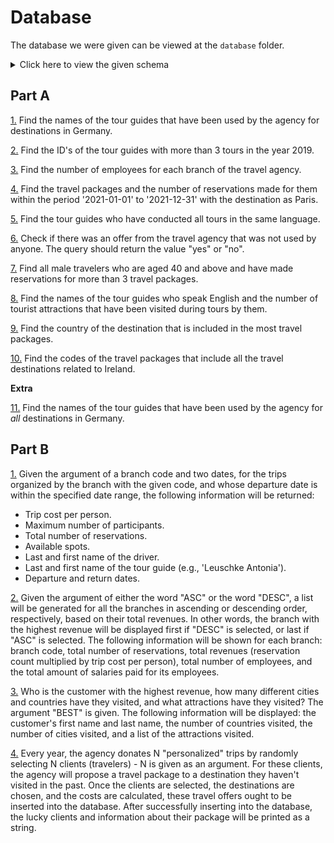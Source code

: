 # Database
The database we were given can be viewed at the `database` folder.

<details>
  <summary>Click here to view the given schema</summary>
  <br>
  <img src="database/schema.png" alt="Given schema">
</details>

## Part A
[1.](https://github.com/pavlosdais/Travel-Agency-Database/blob/main/hw2/queries.sql#L1) Find the names of the tour guides that have been used by the agency for destinations in Germany.

[2.](https://github.com/pavlosdais/Travel-Agency-Database/blob/main/hw2/queries.sql#L11) Find the ID's of the tour guides with more than 3 tours in the year 2019.

[3.](https://github.com/pavlosdais/Travel-Agency-Database/blob/main/hw2/queries.sql#L31) Find the number of employees for each branch of the travel agency.

[4.](https://github.com/pavlosdais/Travel-Agency-Database/blob/main/hw2/queries.sql#L38) Find the travel packages and the number of reservations made for them within the period '2021-01-01' to '2021-12-31' with the destination as Paris.

[5.](https://github.com/pavlosdais/Travel-Agency-Database/blob/main/hw2/queries.sql#L49) Find the tour guides who have conducted all tours in the same language.

[6.](https://github.com/pavlosdais/Travel-Agency-Database/blob/main/hw2/queries.sql#L62) Check if there was an offer from the travel agency that was not used by anyone. The query should return the value "yes" or "no".

[7.](https://github.com/pavlosdais/Travel-Agency-Database/blob/main/hw2/queries.sql#L82) Find all male travelers who are aged 40 and above and have made reservations for more than 3 travel packages.

[8.](https://github.com/pavlosdais/Travel-Agency-Database/blob/main/hw2/queries.sql#L94) Find the names of the tour guides who speak English and the number of tourist attractions that have been visited during tours by them.

[9.](https://github.com/pavlosdais/Travel-Agency-Database/blob/main/hw2/queries.sql#L116) Find the country of the destination that is included in the most travel packages.

[10.](https://github.com/pavlosdais/Travel-Agency-Database/blob/main/hw2/queries.sql#L129) Find the codes of the travel packages that include all the travel destinations related to Ireland.

**Extra**

[11.](https://github.com/pavlosdais/Travel-Agency-Database/blob/main/hw2/queries.sql#L145) Find the names of the tour guides that have been used by the agency for *all* destinations in Germany.

## Part B
[1.](https://github.com/pavlosdais/Travel-Agency-Database/blob/main/hw2/application/app.py#L19) Given the argument of a branch code and two dates, for the trips organized by the branch with the given code, and whose departure date is within the specified date range, the following information will be returned:
* Trip cost per person.
* Maximum number of participants.
* Total number of reservations.
* Available spots.
* Last and first name of the driver.
* Last and first name of the tour guide (e.g., 'Leuschke Antonia').
* Departure and return dates.

[2.](https://github.com/pavlosdais/Travel-Agency-Database/blob/main/hw2/application/app.py#L223) Given the argument of either the word "ASC" or the word "DESC", a list will be generated for all the branches in ascending or descending order, respectively, based on their total revenues. In other words, the branch with the highest revenue will be displayed first if "DESC" is selected, or last if "ASC" is selected. The following information will be shown for each branch: branch code, total number of reservations, total revenues (reservation count multiplied by trip cost per person), total number of employees, and the total amount of salaries paid for its employees.

[3.](https://github.com/pavlosdais/Travel-Agency-Database/blob/main/hw2/application/app.py#L305) Who is the customer with the highest revenue, how many different cities and countries have they visited, and what attractions have they visited? The argument "BEST" is given. The following information will be displayed: the customer's first name and last name, the number of countries visited, the number of cities visited, and a list of the attractions visited.

[4.](https://github.com/pavlosdais/Travel-Agency-Database/blob/main/hw2/application/app.py#L443) Every year, the agency donates N "personalized" trips by randomly selecting N clients (travelers) - N is given as an argument. For these clients, the agency will propose a travel package to a destination they haven't visited in the past. Once the clients are selected, the destinations are chosen, and the costs are calculated, these travel offers ought to be inserted into the database. After successfully inserting into the database, the lucky clients and information about their package will be printed as a string.

